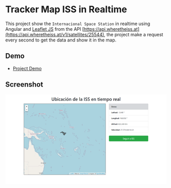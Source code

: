 # Tracker Map ISS in Realtime

This project show the `Internacional Space Station` in realtime using Angular and [Leaflet JS](https://leafletjs.com/) from the API [https://api.wheretheiss.at](https://api.wheretheiss.at/v1/satellites/25544), the project make a request every second to get the data and show it in the map.

## Demo

- [Project Demo](https://joeypy.github.io/TrackerMapISS/)

## Screenshot

![Image](map.png)

